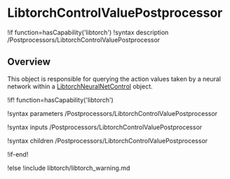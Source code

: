 # LibtorchControlValuePostprocessor

!if function=hasCapability('libtorch')
!syntax description /Postprocessors/LibtorchControlValuePostprocessor

## Overview

This object is responsible for querying the action values taken by a neural network
within a [LibtorchNeuralNetControl](source/libtorch/controls/LibtorchNeuralNetControl.md) object.

!if! function=hasCapability('libtorch')

!syntax parameters /Postprocessors/LibtorchControlValuePostprocessor

!syntax inputs /Postprocessors/LibtorchControlValuePostprocessor

!syntax children /Postprocessors/LibtorchControlValuePostprocessor

!if-end!

!else
!include libtorch/libtorch_warning.md
